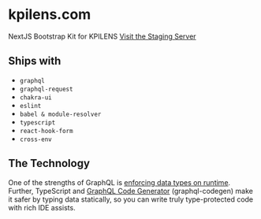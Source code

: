 # kpilens.com

NextJS Bootstrap Kit for KPILENS
[Visit the Staging Server](https://beta.monaco.kpilens.com)


## Ships with

- `graphql`
- `graphql-request`
- `chakra-ui`
- `eslint`
- `babel & module-resolver`
- `typescript`
- `react-hook-form`
- `cross-env`

## The Technology

One of the strengths of GraphQL is [enforcing data types on runtime](https://graphql.github.io/graphql-spec/June2018/#sec-Value-Completion). Further, TypeScript and [GraphQL Code Generator](https://graphql-code-generator.com/) (graphql-codegen) make it safer by typing data statically, so you can write truly type-protected code with rich IDE assists.
